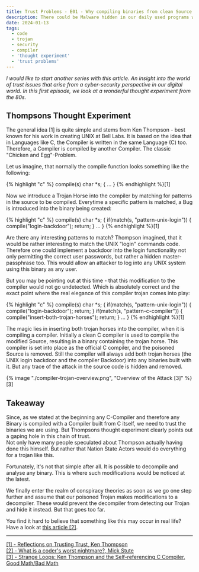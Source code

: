 ```yaml
---
title: Trust Problems - E01 - Why compiling binaries from clean Source can contain Malware
description: There could be Malware hidden in our daily used programs we would be unable to detect. This article covers a thought experiment that sticks around since decades.
date: 2024-01-13
tags:
  - code
  - trojan
  - security
  - compiler
  - 'thought experiment'
  - 'trust problems'
---
```

_I would like to start another series with this article. An insight into the world of trust issues that arise from a cyber-security perspective in our digital world.
In this first episode, we look at a wonderful thought experiment from the 80s._

## Thompsons Thought Experiment

The general idea [1] is quite simple and stems from Ken Thompson - best known for his work in creating UNIX at Bell Labs.
It is based on the idea that in Languages like C, the Compiler is written in the same Language (C) too.
Therefore, a Compiler is compiled by another Compiler.
The classic "Chicken and Egg"-Problem.  

Let us imagine, that normally the compile function looks something like the following:

{% highlight "c" %}
compile(s)
char *s;
{
    ...
}
{% endhighlight %}[1]

Now we introduce a Trojan Horse into the compiler by matching for patterns in the source to be compiled.
Everytime a specific pattern is matched, a Bug is introduced into the binary being created:

{% highlight "c" %}
compile(s)
char *s;
{
    if(match(s, "pattern-unix-login")) {
        compile("login-backdoor");
        return;
    }
    ...
}
{% endhighlight %}[1]

Are there any interesting patterns to match?
Thompson imagined, that it would be rather interesting to match the UNIX "login" commands code.  
Therefore one could implement a backdoor into the login functionality not only permitting the correct user passwords, but rather a hidden master-passphrase too.
This would allow an attacker to log into any UNIX system using this binary as any user.  

But you may be pointing out at this time - that this modification to the compiler would not go undetected.
Which is absolutely correct and the exact point where the real elegance of this compiler trojan comes into play:

{% highlight "c" %}
compile(s)
char *s;
{
    if(match(s, "pattern-unix-login")) {
        compile("login-backdoor");
        return;
    }
    if(match(s, "pattern-c-compiler")) {
        compile("insert-both-trojan-horses");
        return;
    }
    ...
}
{% endhighlight %}[1]

The magic lies in inserting both trojan horses into the compiler, when it is compiling a compiler.
Initially a clean C compiler is used to compile the modified Source, resulting in a binary containing the trojan horse.
This compiler is set into place as the official C compiler, and the poisoned Source is removed.
Still the compiler will always add both trojan horses (the UNIX login backdoor and the compiler Backdoor) into any binaries built with it.
But any trace of the attack in the source code is hidden and removed.

{% image "./compiler-trojan-overview.png", "Overview of the Attack [3]" %}[3]

## Takeaway

Since, as we stated at the beginning any C-Compiler and therefore any Binary is compiled with a Compiler built from C itself, we need to trust the binaries we are using.
But Thompsons thought experiment clearly points out a gaping hole in this chain of trust.  
Not only have many people speculated about Thompson actually having done this himself.
But rather that Nation State Actors would do everything for a trojan like this.

Fortunately, it's not that simple after all.
It is possible to decompile and analyse any binary.
This is where such modifications would be noticed at the latest.  

We finally enter the realm of conspiracy theories as soon as we go one step further and assume that our poisoned Trojan makes modifications to a decompiler.
These would prevent the decompiler from detecting our Trojan and hide it instead.
But that goes too far.

You find it hard to believe that something like this may occur in real life?
Have a look at <a href="https://www.quora.com/What-is-a-coders-worst-nightmare/answer/Mick-Stute" target="_blank">this article [2]</a>.

---
<a href="https://www.cs.cmu.edu/~rdriley/487/papers/Thompson_1984_ReflectionsonTrustingTrust.pdf" target="_blank">[1] - Reflections on Trusting Trust, Ken Thompson</a>  
<a href="https://www.quora.com/What-is-a-coders-worst-nightmare/answer/Mick-Stute" target="_blank">[2] - What is a coder's worst nightmare?, Mick Stute</a>  
<a href="http://www.goodmath.org/blog/2007/04/15/strange-loops-ken-thompson-and-the-self-referencing-c-compiler/" target="_blank">[3] - Strange Loops: Ken Thompson and the Self-referencing C Compiler, Good Math/Bad Math</a>  
